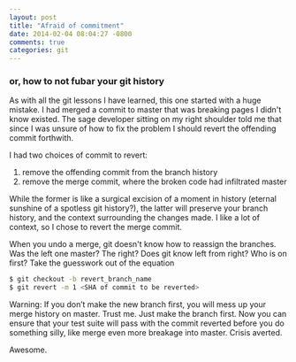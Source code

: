 ```yaml
---
layout: post
title: "Afraid of commitment"
date: 2014-02-04 08:04:27 -0800
comments: true
categories: git
---
```

### or, how to not fubar your git history

As with all the git lessons I have learned, this one started with a huge mistake. I had merged a commit to master that was breaking pages I didn't know existed. The sage developer sitting on my right shoulder told me that since I was unsure of how to fix the problem I should revert the offending commit forthwith. <!--more-->

I had two choices of commit to revert:

1. remove the offending commit from the branch history
2. remove the merge commit, where the broken code had infiltrated master

While the former is like a surgical excision of a moment in history (eternal sunshine of a spotless git history?), the latter will preserve your branch history, and the context surrounding the changes made. I like a lot of context, so I chose to revert the merge commit.

When you undo a merge, git doesn't know how to reassign the branches. Was the left one master? The right? Does git know left from right? Who is on first? Take the guesswork out of the equation

```bash
$ git checkout -b revert_branch_name
$ git revert -m 1 <SHA of commit to be reverted>
```

Warning: If you don’t make the new branch first, you will mess up your merge history on master. Trust me. Just make the branch first. Now you can ensure that your test suite will pass with the commit reverted before you do something silly, like merge even more breakage into master. Crisis averted.

Awesome.
